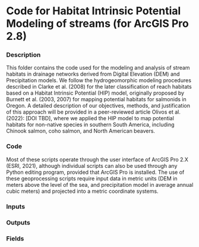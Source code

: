 # Code for Habitat Intrinsic Potential Modeling of streams (for ArcGIS Pro 2.8)

### Description
This folder contains the code used for the modeling and analysis of stream habitats in drainage networks derived from Digital Elevation (DEM) and Precipitation models. We follow the hydrogeomorphic modeling procedures described in Clarke et al. (2008) for the later classification of reach habitats based on a Habitat Intrinsic Potential (HIP) model, originally proposed by Burnett et al. (2003, 2007) for mapping potential habitats for salmonids in Oregon. A detailed description of our objectives, methods, and justification of this approach will be provided in a peer-reviewed article Olivos et al. (2022): [DOI TBD], where we applied the HIP model to map potential habitats for non-native species in southern South America, including Chinook salmon, coho salmon, and North American beavers.

### Code
Most of these scripts operate through the user interface of ArcGIS Pro 2.X (ESRI, 2021), although individual scripts can also be used through any Python editing program, provided that ArcGIS Pro is installed. The use of these geoprocessing scripts require input data in metric units (DEM in meters above the level of the sea, and precipitation model in average annual cubic meters) and projected into a metric coordinate systems.

### Inputs

### Outputs

### Fields
